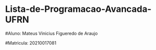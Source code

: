 # Lista-de-Programacao-Avancada-UFRN

#Aluno: Mateus Vinicius Figueredo de Araujo

#Matricula: 20210017081
